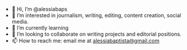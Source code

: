 - 👋 Hi, I’m @alessiabaps
- 👀 I’m interested in journalism, writing, editing, content creation, social media. 
- 🌱 I’m currently learning 
- 💞️ I’m looking to collaborate on writing projects and editorial positions. 
- 📫 How to reach me: email me at alessiabaptista@gmail.com 

<!---
alessiabaps/alessiabaps is a ✨ special ✨ repository because its `README.md` (this file) appears on your GitHub profile.
You can click the Preview link to take a look at your changes.
--->
